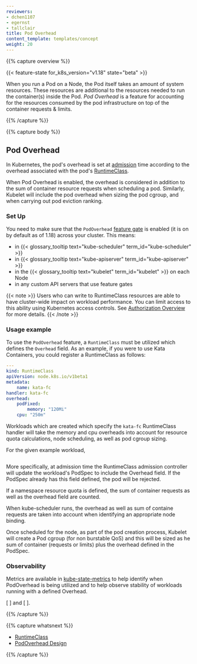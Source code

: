 ```yaml
---
reviewers:
- dchen1107
- egernst
- tallclair
title: Pod Overhead
content_template: templates/concept
weight: 20
---
```


{{% capture overview %}}

{{< feature-state for_k8s_version="v1.18" state="beta" >}}


When you run a Pod on a Node, the Pod itself takes an amount of system resources. These
resources are additional to the resources needed to run the container(s) inside the Pod.
_Pod Overhead_ is a feature for accounting for the resources consumed by the pod infrastructure
on top of the container requests & limits.


{{% /capture %}}


{{% capture body %}}

## Pod Overhead

In Kubernetes, the pod's overhead is set at
[admission](/docs/reference/access-authn-authz/extensible-admission-controllers/#what-are-admission-webhooks)
time according to the overhead associated with the pod's
[RuntimeClass](/docs/concepts/containers/runtime-class/).

When Pod Overhead is enabled, the overhead is considered in addition to the sum of container
resource requests when scheduling a pod. Similarly, Kubelet will include the pod overhead when sizing
the pod cgroup, and when carrying out pod eviction ranking.

### Set Up

You need to make sure that the `PodOverhead`
[feature gate](/docs/reference/command-line-tools-reference/feature-gates/) is enabled (it is on by default as of 1.18)
across your cluster. This means:

- in {{< glossary_tooltip text="kube-scheduler" term_id="kube-scheduler" >}}
- in {{< glossary_tooltip text="kube-apiserver" term_id="kube-apiserver" >}}
- in the {{< glossary_tooltip text="kubelet" term_id="kubelet" >}} on each Node
- in any custom API servers that use feature gates

{{< note >}}
Users who can write to RuntimeClass resources are able to have cluster-wide impact on
workload performance. You can limit access to this ability using Kubernetes access controls.
See [Authorization Overview](/docs/reference/access-authn-authz/authorization/) for more details.
{{< /note >}}


### Usage example

To use the `PodOverhead` feature, a `RuntimeClass` must be utilized which defines the `Overhead` field. As an example,
if you were to use Kata Containers, you could register a RuntimeClass as follows:

```yaml
---
kind: RuntimeClass
apiVersion: node.k8s.io/v1beta1
metadata:
    name: kata-fc
handler: kata-fc
overhead:
    podFixed:
        memory: "120Mi"
	cpu: "250m"
```

Workloads which are created which specify the `kata-fc` RuntimeClass handler will take the memory and
cpu overheads into account for resource quota calculations, node scheduling, as well as pod cgroup sizing.

For the given example workload,

```yaml
```

More specifically, at admission time the RuntimeClass admission controller will update the workload's PodSpec to
include the Overhead field. If the PodSpec already has this field defined, the pod will be rejected.

 If a namespace resource quota is defined, the sum of container requests as well as the
overhead field are counted.

When kube-scheduler runs, the overhead as well as sum of containe requests are taken into account when identifying
an appropriate node binding.

Once scheduled for the node, as part of the pod creation process, Kubelet will create a Pod cgroup (for non burstable QoS)
and this will be sized as he sum of container (requests or limits) plus the overhead defined in the PodSpec. 

### Observability

Metrics are available in [kube-state-metrics](link) to help identify when PodOverhead is being utilized and to help observe
stability of workloads running with a defined Overhead.

[ ] and [ ].



{{% /capture %}}

{{% capture whatsnext %}}

* [RuntimeClass](/docs/concepts/containers/runtime-class/)
* [PodOverhead Design](https://github.com/kubernetes/enhancements/blob/master/keps/sig-node/20190226-pod-overhead.md)

{{% /capture %}}
